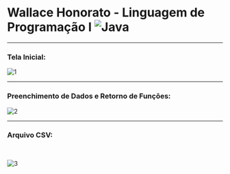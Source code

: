 # Wallace Honorato - Linguagem de Programação I ![Java](https://img.shields.io/badge/java-%23ED8B00.svg?style=for-the-badge&logo=java&logoColor=white)
<hr>

### Tela Inicial: 

![1](https://user-images.githubusercontent.com/101594950/188790928-bd7e292a-1625-4818-ab50-3d458a04f461.png)
<br>
<hr>

### Preenchimento de Dados e Retorno de Funções:

![2](https://user-images.githubusercontent.com/101594950/188791030-878db0de-2f1f-4b01-b128-3132fbeb9896.png)
<br>
<hr>

### Arquivo CSV:
<br>

![3](https://user-images.githubusercontent.com/101594950/188791271-4f169b7e-5997-41bf-9cf1-75abecf3443e.png)



